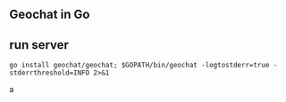 Geochat in Go
-------------

## run server
`go install geochat/geochat; $GOPATH/bin/geochat -logtostderr=true -stderrthreshold=INFO 2>&1`

a
